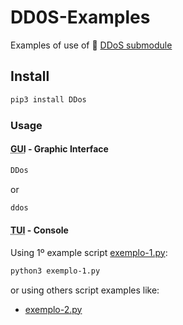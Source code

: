 # DD0S-Examples
Examples of use of :snake: [DDoS submodule](https://github.com/donno2048/DDos)

## Install

```sh
pip3 install DDos
```

### Usage

#### <abbr title="Graphical User Interface" lang="en">GUI</abbr> - Graphic Interface

```sh
DDos
```

or

```sh
ddos
```

#### <abbr title="Textual User Interface" lang="en">TUI</abbr> - Console

Using 1º example script [exemplo-1.py](exemplo-1.py):
```sh
python3 exemplo-1.py
```

or using others script examples like:
- [exemplo-2.py](exemplo-2.py)
